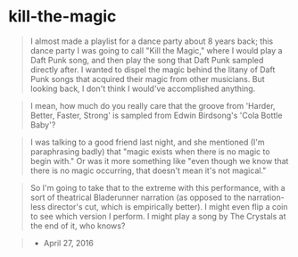 # kill-the-magic

 > I almost made a playlist for a dance party about 8 years back; this dance party I was going to call "Kill the Magic," where I would play a Daft Punk song, and then play the song that Daft Punk sampled directly after. I wanted to dispel the magic behind the litany of Daft Punk songs that acquired their magic from other musicians. But looking back, I don't think I would've accomplished anything.

 > I mean, how much do you really care that the groove from 'Harder, Better, Faster, Strong' is sampled from Edwin Birdsong's 'Cola Bottle Baby'?

 > I was talking to a good friend last night, and she mentioned (I'm paraphrasing badly) that "magic exists when there is no magic to begin with." Or was it more something like "even though we know that there is no magic occurring, that doesn't mean it's not magical."

 > So I'm going to take that to the extreme with this performance, with a sort of theatrical Bladerunner narration (as opposed to the narration-less director's cut, which is empirically better). I might even flip a coin to see which version I perform. I might play a song by The Crystals at the end of it, who knows?

 > - April 27, 2016
